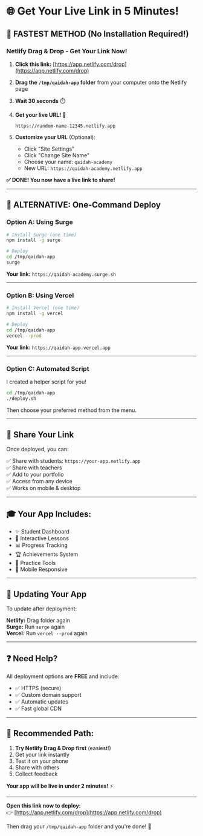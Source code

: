 # 🌐 Get Your Live Link in 5 Minutes!

## 🎯 **FASTEST METHOD** (No Installation Required!)

### **Netlify Drag & Drop - Get Your Link Now!**

1. **Click this link:** [https://app.netlify.com/drop](https://app.netlify.com/drop)

2. **Drag the `/tmp/qaidah-app` folder** from your computer onto the Netlify page

3. **Wait 30 seconds** ⏱️

4. **Get your live URL!** 🎉
   ```
   https://random-name-12345.netlify.app
   ```

5. **Customize your URL** (Optional):
   - Click "Site Settings"
   - Click "Change Site Name"
   - Choose your name: `qaidah-academy`
   - New URL: `https://qaidah-academy.netlify.app`

**✅ DONE! You now have a live link to share!**

---

## 🚀 **ALTERNATIVE: One-Command Deploy**

### **Option A: Using Surge**

```bash
# Install Surge (one time)
npm install -g surge

# Deploy
cd /tmp/qaidah-app
surge
```

**Your link:** `https://qaidah-academy.surge.sh`

---

### **Option B: Using Vercel**

```bash
# Install Vercel (one time)
npm install -g vercel

# Deploy
cd /tmp/qaidah-app
vercel --prod
```

**Your link:** `https://qaidah-app.vercel.app`

---

### **Option C: Automated Script**

I created a helper script for you!

```bash
cd /tmp/qaidah-app
./deploy.sh
```

Then choose your preferred method from the menu.

---

## 📱 **Share Your Link**

Once deployed, you can:

✅ Share with students: `https://your-app.netlify.app`  
✅ Share with teachers  
✅ Add to your portfolio  
✅ Access from any device  
✅ Works on mobile & desktop  

---

## 🎓 **Your App Includes:**

- ✨ Student Dashboard
- 📖 Interactive Lessons
- 📊 Progress Tracking
- 🏆 Achievements System
- 🎯 Practice Tools
- 📱 Mobile Responsive

---

## 🔄 **Updating Your App**

To update after deployment:

**Netlify:** Drag folder again  
**Surge:** Run `surge` again  
**Vercel:** Run `vercel --prod` again  

---

## ❓ **Need Help?**

All deployment options are **FREE** and include:
- ✅ HTTPS (secure)
- ✅ Custom domain support
- ✅ Automatic updates
- ✅ Fast global CDN

---

## 🎉 **Recommended Path:**

1. **Try Netlify Drag & Drop first** (easiest!)
2. Get your link instantly
3. Test it on your phone
4. Share with others
5. Collect feedback

**Your app will be live in under 2 minutes!** ⚡

---

**Open this link now to deploy:**  
👉 [https://app.netlify.com/drop](https://app.netlify.com/drop)

Then drag your `/tmp/qaidah-app` folder and you're done! 🚀

